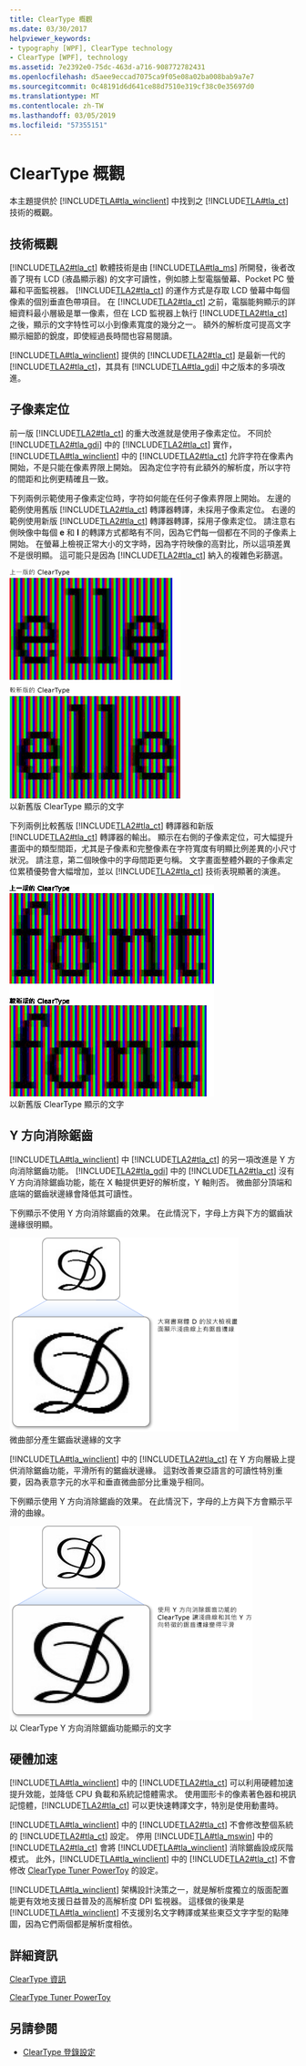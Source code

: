```yaml
---
title: ClearType 概觀
ms.date: 03/30/2017
helpviewer_keywords:
- typography [WPF], ClearType technology
- ClearType [WPF], technology
ms.assetid: 7e2392e0-75dc-463d-a716-908772782431
ms.openlocfilehash: d5aee9eccad7075ca9f05e08a02ba008bab9a7e7
ms.sourcegitcommit: 0c48191d6d641ce88d7510e319cf38c0e35697d0
ms.translationtype: MT
ms.contentlocale: zh-TW
ms.lasthandoff: 03/05/2019
ms.locfileid: "57355151"
---
```

# <a name="cleartype-overview"></a>ClearType 概觀
本主題提供於 [!INCLUDE[TLA#tla_winclient](../../../../includes/tlasharptla-winclient-md.md)] 中找到之 [!INCLUDE[TLA#tla_ct](../../../../includes/tlasharptla-ct-md.md)] 技術的概觀。  
  
  
<a name="overview"></a>   
## <a name="technology-overview"></a>技術概觀  
 [!INCLUDE[TLA2#tla_ct](../../../../includes/tla2sharptla-ct-md.md)] 軟體技術是由 [!INCLUDE[TLA#tla_ms](../../../../includes/tlasharptla-ms-md.md)] 所開發，後者改善了現有 LCD (液晶顯示器) 的文字可讀性，例如膝上型電腦螢幕、Pocket PC 螢幕和平面監視器。  [!INCLUDE[TLA2#tla_ct](../../../../includes/tla2sharptla-ct-md.md)] 的運作方式是存取 LCD 螢幕中每個像素的個別垂直色帶項目。 在 [!INCLUDE[TLA2#tla_ct](../../../../includes/tla2sharptla-ct-md.md)] 之前，電腦能夠顯示的詳細資料最小層級是單一像素，但在 LCD 監視器上執行 [!INCLUDE[TLA2#tla_ct](../../../../includes/tla2sharptla-ct-md.md)] 之後，顯示的文字特性可以小到像素寬度的幾分之一。 額外的解析度可提高文字顯示細節的銳度，即使經過長時間也容易閱讀。  
  
 [!INCLUDE[TLA#tla_winclient](../../../../includes/tlasharptla-winclient-md.md)] 提供的 [!INCLUDE[TLA2#tla_ct](../../../../includes/tla2sharptla-ct-md.md)] 是最新一代的 [!INCLUDE[TLA2#tla_ct](../../../../includes/tla2sharptla-ct-md.md)]，其具有 [!INCLUDE[TLA#tla_gdi](../../../../includes/tlasharptla-gdi-md.md)] 中之版本的多項改進。  
  
<a name="sub-pixel_positioning"></a>   
## <a name="sub-pixel-positioning"></a>子像素定位  
 前一版 [!INCLUDE[TLA2#tla_ct](../../../../includes/tla2sharptla-ct-md.md)] 的重大改進就是使用子像素定位。 不同於 [!INCLUDE[TLA2#tla_gdi](../../../../includes/tla2sharptla-gdi-md.md)] 中的 [!INCLUDE[TLA2#tla_ct](../../../../includes/tla2sharptla-ct-md.md)] 實作，[!INCLUDE[TLA#tla_winclient](../../../../includes/tlasharptla-winclient-md.md)] 中的 [!INCLUDE[TLA2#tla_ct](../../../../includes/tla2sharptla-ct-md.md)] 允許字符在像素內開始，不是只能在像素界限上開始。 因為定位字符有此額外的解析度，所以字符的間距和比例更精確且一致。  
  
 下列兩例示範使用子像素定位時，字符如何能在任何子像素界限上開始。 左邊的範例使用舊版 [!INCLUDE[TLA2#tla_ct](../../../../includes/tla2sharptla-ct-md.md)] 轉譯器轉譯，未採用子像素定位。 右邊的範例使用新版 [!INCLUDE[TLA2#tla_ct](../../../../includes/tla2sharptla-ct-md.md)] 轉譯器轉譯，採用子像素定位。 請注意右側映像中每個 **e** 和 **l** 的轉譯方式都略有不同，因為它們每一個都在不同的子像素上開始。 在螢幕上檢視正常大小的文字時，因為字符映像的高對比，所以這項差異不是很明顯。 這可能只是因為 [!INCLUDE[TLA2#tla_ct](../../../../includes/tla2sharptla-ct-md.md)] 納入的複雜色彩篩選。  
  
 ![以兩種 ClearType 版本顯示的文字](./media/wcpsdk-mmgraphics-text-cleartype-overview-01.png "wcpsdk_mmgraphics_text_cleartype_overview_01")  
以新舊版 ClearType 顯示的文字  
  
 下列兩例比較舊版 [!INCLUDE[TLA2#tla_ct](../../../../includes/tla2sharptla-ct-md.md)] 轉譯器和新版 [!INCLUDE[TLA2#tla_ct](../../../../includes/tla2sharptla-ct-md.md)] 轉譯器的輸出。 顯示在右側的子像素定位，可大幅提升畫面中的類型間距，尤其是子像素和完整像素在字符寬度有明顯比例差異的小尺寸狀況。 請注意，第二個映像中的字母間距更勻稱。 文字畫面整體外觀的子像素定位累積優勢會大幅增加，並以 [!INCLUDE[TLA2#tla_ct](../../../../includes/tla2sharptla-ct-md.md)] 技術表現顯著的演進。  
  
 ![以舊版 ClearType 顯示的文字](./media/wcpsdk-mmgraphics-text-cleartype-overview-02.png "wcpsdk_mmgraphics_text_cleartype_overview_02")  
以新舊版 ClearType 顯示的文字  
  
<a name="y-direction_antialiasing"></a>   
## <a name="y-direction-antialiasing"></a>Y 方向消除鋸齒  
 [!INCLUDE[TLA#tla_winclient](../../../../includes/tlasharptla-winclient-md.md)] 中 [!INCLUDE[TLA2#tla_ct](../../../../includes/tla2sharptla-ct-md.md)] 的另一項改進是 Y 方向消除鋸齒功能。 [!INCLUDE[TLA2#tla_gdi](../../../../includes/tla2sharptla-gdi-md.md)] 中的 [!INCLUDE[TLA2#tla_ct](../../../../includes/tla2sharptla-ct-md.md)] 沒有 Y 方向消除鋸齒功能，能在 X 軸提供更好的解析度，Y 軸則否。 微曲部分頂端和底端的鋸齒狀邊緣會降低其可讀性。  
  
 下例顯示不使用 Y 方向消除鋸齒的效果。 在此情況下，字母上方與下方的鋸齒狀邊緣很明顯。  
  
 ![微曲部分產生鋸齒狀邊緣的文字](./media/wcpsdk-mmgraphics-text-cleartype-overview-03.png "wcpsdk_mmgraphics_text_cleartype_overview_03")  
微曲部分產生鋸齒狀邊緣的文字  
  
 [!INCLUDE[TLA#tla_winclient](../../../../includes/tlasharptla-winclient-md.md)] 中的 [!INCLUDE[TLA2#tla_ct](../../../../includes/tla2sharptla-ct-md.md)] 在 Y 方向層級上提供消除鋸齒功能，平滑所有的鋸齒狀邊緣。 這對改善東亞語言的可讀性特別重要，因為表意字元的水平和垂直微曲部分比重幾乎相同。  
  
 下例顯示使用 Y 方向消除鋸齒的效果。 在此情況下，字母的上方與下方會顯示平滑的曲線。  
  
 ![以 ClearType y 的文字&#45;反方向&#45;別名](./media/wcpsdk-mmgraphics-text-cleartype-overview-04.png "wcpsdk_mmgraphics_text_cleartype_overview_04")  
以 ClearType Y 方向消除鋸齒功能顯示的文字  
  
<a name="hardware_acceleration"></a>   
## <a name="hardware-acceleration"></a>硬體加速  
 [!INCLUDE[TLA#tla_winclient](../../../../includes/tlasharptla-winclient-md.md)] 中的 [!INCLUDE[TLA2#tla_ct](../../../../includes/tla2sharptla-ct-md.md)] 可以利用硬體加速提升效能，並降低 CPU 負載和系統記憶體需求。 使用圖形卡的像素著色器和視訊記憶體，[!INCLUDE[TLA2#tla_ct](../../../../includes/tla2sharptla-ct-md.md)] 可以更快速轉譯文字，特別是使用動畫時。  
  
 [!INCLUDE[TLA#tla_winclient](../../../../includes/tlasharptla-winclient-md.md)] 中的 [!INCLUDE[TLA2#tla_ct](../../../../includes/tla2sharptla-ct-md.md)] 不會修改整個系統的 [!INCLUDE[TLA2#tla_ct](../../../../includes/tla2sharptla-ct-md.md)] 設定。 停用 [!INCLUDE[TLA#tla_mswin](../../../../includes/tlasharptla-mswin-md.md)] 中的 [!INCLUDE[TLA2#tla_ct](../../../../includes/tla2sharptla-ct-md.md)] 會將 [!INCLUDE[TLA#tla_winclient](../../../../includes/tlasharptla-winclient-md.md)] 消除鋸齒設成灰階模式。 此外，[!INCLUDE[TLA#tla_winclient](../../../../includes/tlasharptla-winclient-md.md)] 中的 [!INCLUDE[TLA2#tla_ct](../../../../includes/tla2sharptla-ct-md.md)] 不會修改 [ClearType Tuner PowerToy](https://www.microsoft.com/typography/ClearTypePowerToy.mspx) 的設定。  
  
 [!INCLUDE[TLA#tla_winclient](../../../../includes/tlasharptla-winclient-md.md)] 架構設計決策之一，就是解析度獨立的版面配置能更有效地支援日益普及的高解析度 DPI 監視器。 這樣做的後果是 [!INCLUDE[TLA#tla_winclient](../../../../includes/tlasharptla-winclient-md.md)] 不支援別名文字轉譯或某些東亞文字字型的點陣圖，因為它們兩個都是解析度相依。  
  
<a name="further_information"></a>   
## <a name="further-information"></a>詳細資訊  
 [ClearType 資訊](https://www.microsoft.com/typography/ClearTypeInfo.mspx)  
  
 [ClearType Tuner PowerToy](https://www.microsoft.com/typography/ClearTypePowerToy.mspx)  
  
## <a name="see-also"></a>另請參閱
- [ClearType 登錄設定](cleartype-registry-settings.md)
